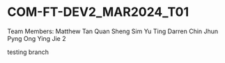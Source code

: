 # COM-FT-DEV2_MAR2024_T01

Team Members:
Matthew Tan Quan Sheng
Sim Yu Ting
Darren Chin Jhun Pyng
Ong Ying Jie 2

testing branch
